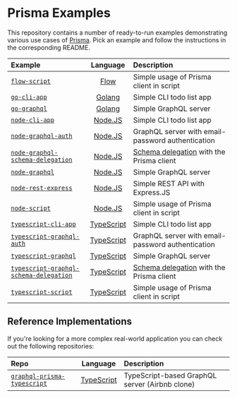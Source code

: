 # Prisma Examples

This repository contains a number of ready-to-run examples demonstrating various use cases of [Prisma](https://www.prisma.io). Pick an example and follow the instructions in the corresponding README.

| Example | Language | Description |
|:--------|:--------:|:------------|
| [`flow-script`](flow-script) | [Flow](https://flow.org/) | Simple usage of Prisma client in script |
| [`go-cli-app`](go-cli-app) | [Golang](https://en.wikipedia.org/wiki/Go_(programming_language)) | Simple CLI todo list app |
| [`go-graphql`](go-graphql) | [Golang](https://en.wikipedia.org/wiki/Go_(programming_language)) | Simple GraphQL server |
| [`node-cli-app`](node-cli-app) | [Node.JS](https://nodejs.org/en/) | Simple CLI todo list app |
| [`node-graphql-auth`](node-graphql-auth) |  [Node.JS](https://nodejs.org/en/) | GraphQL server with email-password authentication |
| [`node-graphql-schema-delegation`](node-graphql-schema-delegation) | [Node.JS](https://nodejs.org/en/) | [Schema delegation](https://www.prisma.io/docs/prisma-client/api-reference/schema-delegation-typescript-pyl8/) with the Prisma client |
| [`node-graphql`](node-graphql) |  [Node.JS](https://nodejs.org/en/) | Simple GraphQL server |
| [`node-rest-express`](node-rest-express) | [Node.JS](https://nodejs.org/en/) | Simple REST API with Express.JS |
| [`node-script`](node-script) | [Node.JS](https://nodejs.org/en/) | Simple usage of Prisma client in script |
| [`typescript-cli-app`](typescript-cli-app) | [TypeScript](https://www.typescriptlang.org/) | Simple CLI todo list app |
| [`typescript-graphql-auth`](typescript-graphql-auth) | [TypeScript](https://www.typescriptlang.org/) | GraphQL server with email-password authentication |
| [`typescript-graphql`](typescript-graphql) | [TypeScript](https://www.typescriptlang.org/) | Simple GraphQL server |
| [`typescript-graphql-schema-delegation`](typescript-graphql-schema-delegation) | [TypeScript](https://www.typescriptlang.org/) | [Schema delegation](https://www.prisma.io/docs/prisma-client/api-reference/schema-delegation-typescript-pyl8/) with the Prisma client |
| [`typescript-script`](typescript-script) | [TypeScript](https://www.typescriptlang.org/) | Simple usage of Prisma client in script |

## Reference Implementations

If you're looking for a more complex real-world application you can check out the following repositories:

| Repo | Language | Description |
|:-----|:--------:|:-------------|
| [`graphql-prisma-typescript`](https://github.com/prisma/graphql-prisma-typescript) | [TypeScript](https://www.typescriptlang.org/) | TypeScript-based GraphQL server (Airbnb clone)  |
